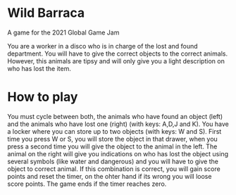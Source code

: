 # Wild Barraca

A game for the 2021 Global Game Jam

You are a worker in a disco who is in charge of the lost and found department. You will have to give the correct objects to the correct animals. However, this animals are tipsy and will only give you a light description on who has lost the item.

# How to play

 You must cycle between both, the animals who have found an object (left) and the animals who have lost one (right) (with keys: A,D,J and K). You have a locker where you can store up to two objects (with keys: W and S). First time you press W or S, you will store the object in that drawer, when you press a second time you will give the object to the animal in the left. The animal on the right will give you indications on who has lost the object using several symbols (like water and dangerous) and you will have to give the object to correct animal. If this combination is correct, you will gain score points and reset the timer, on the ohter hand if its wrong you will loose score points. The game ends if the timer reaches zero.
